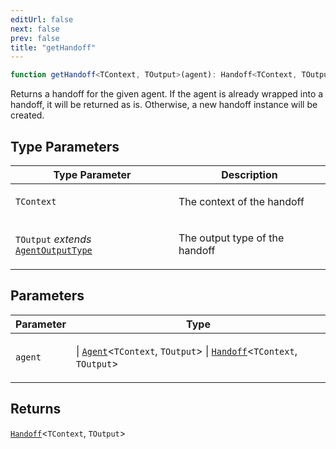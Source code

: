 ```yaml
---
editUrl: false
next: false
prev: false
title: "getHandoff"
---
```


```ts
function getHandoff<TContext, TOutput>(agent): Handoff<TContext, TOutput>
```

Returns a handoff for the given agent. If the agent is already wrapped into a handoff,
it will be returned as is. Otherwise, a new handoff instance will be created.

## Type Parameters

<table>
<thead>
<tr>
<th>Type Parameter</th>
<th>Description</th>
</tr>
</thead>
<tbody>
<tr>
<td>

`TContext`

</td>
<td>

The context of the handoff

</td>
</tr>
<tr>
<td>

`TOutput` *extends* [`AgentOutputType`](/openai-agents-js/openai/agents-core/type-aliases/agentoutputtype/)

</td>
<td>

The output type of the handoff

</td>
</tr>
</tbody>
</table>

## Parameters

<table>
<thead>
<tr>
<th>Parameter</th>
<th>Type</th>
</tr>
</thead>
<tbody>
<tr>
<td>

`agent`

</td>
<td>

 \| [`Agent`](/openai-agents-js/openai/agents-core/classes/agent/)\<`TContext`, `TOutput`\> \| [`Handoff`](/openai-agents-js/openai/agents-core/classes/handoff/)\<`TContext`, `TOutput`\>

</td>
</tr>
</tbody>
</table>

## Returns

[`Handoff`](/openai-agents-js/openai/agents-core/classes/handoff/)\<`TContext`, `TOutput`\>
